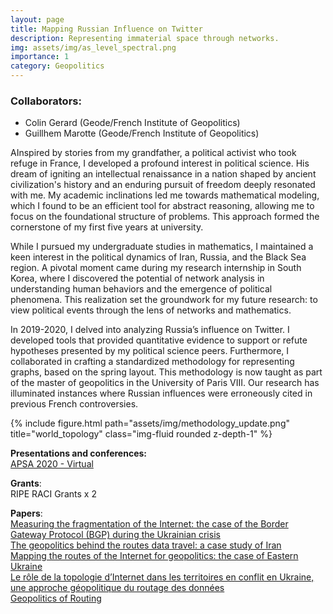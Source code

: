 ```yaml
---
layout: page
title: Mapping Russian Influence on Twitter
description: Representing immaterial space through networks.
img: assets/img/as_level_spectral.png
importance: 1
category: Geopolitics
---
```


### Collaborators:
<ul>
   <li>Colin Gerard (Geode/French Institute of Geopolitics)</li>
   <li>Guillhem Marotte (Geode/French Institute of Geopolitics)</li>
</ul>
AInspired by stories from my grandfather, a political activist who took refuge in France, I developed a profound interest in political science. His dream of igniting an intellectual renaissance in a nation shaped by ancient civilization's history and an enduring pursuit of freedom deeply resonated with me. My academic inclinations led me towards mathematical modeling, which I found to be an efficient tool for abstract reasoning, allowing me to focus on the foundational structure of problems. This approach formed the cornerstone of my first five years at university.

While I pursued my undergraduate studies in mathematics, I maintained a keen interest in the political dynamics of Iran, Russia, and the Black Sea region. A pivotal moment came during my research internship in South Korea, where I discovered the potential of network analysis in understanding human behaviors and the emergence of political phenomena. This realization set the groundwork for my future research: to view political events through the lens of networks and mathematics.

In 2019-2020, I delved into analyzing Russia’s influence on Twitter. I developed tools that provided quantitative evidence to support or refute hypotheses presented by my political science peers. Furthermore, I collaborated in crafting a standardized methodology for representing graphs, based on the spring layout. This methodology is now taught as part of the master of geopolitics in the University of Paris VIII. Our research has illuminated instances where Russian influences were erroneously cited in previous French controversies.

<div class="row">
    <div class="col-sm mt-3 mt-md-0">
        {% include figure.html path="assets/img/methodology_update.png" title="world_topology" class="img-fluid rounded z-depth-1" %}
    </div>
</div>
<div class="caption">
</div>

**Presentations and conferences:** <br>
<a href="https://connect.apsanet.org/apsa2020/online-program/"> APSA 2020 - Virtual </a>

**Grants**: <br>
RIPE RACI Grants x 2

**Papers**: <br>
<a href="https://scholar.google.com/citations?view_op=view_citation&hl=fr&user=wfIuIdMAAAAJ&citation_for_view=wfIuIdMAAAAJ:9yKSN-GCB0IC">Measuring the fragmentation of the Internet: the case of the Border Gateway Protocol (BGP) during the Ukrainian crisis</a><br>
<a href="https://scholar.google.com/citations?view_op=view_citation&hl=fr&user=wfIuIdMAAAAJ&citation_for_view=wfIuIdMAAAAJ:d1gkVwhDpl0C">The geopolitics behind the routes data travel: a case study of Iran</a><br>
<a href="https://scholar.google.com/citations?view_op=view_citation&hl=fr&user=wfIuIdMAAAAJ&citation_for_view=wfIuIdMAAAAJ:IjCSPb-OGe4C">Mapping the routes of the Internet for geopolitics: the case of Eastern Ukraine</a><br>
<a href="https://scholar.google.com/citations?view_op=view_citation&hl=fr&user=wfIuIdMAAAAJ&citation_for_view=wfIuIdMAAAAJ:UeHWp8X0CEIC">Le rôle de la topologie d’Internet dans les territoires en conflit en Ukraine, une approche géopolitique du routage des données</a> <br>
<a href="https://scholar.google.com/citations?view_op=view_citation&hl=fr&user=wfIuIdMAAAAJ&citation_for_view=wfIuIdMAAAAJ:Tyk-4Ss8FVUC">Geopolitics of Routing</a>
